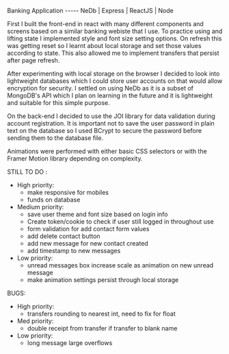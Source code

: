Banking Application ----- 
NeDb | Express | ReactJS | Node

First I built the front-end in react with many different components and screens based on a similar banking webiste that I use.  To practice using and lifting state I implemented style and  font size setting options.  On refresh this was getting reset so I learnt about local storage and set those values according to state.  This also allowed me to implement transfers that persist after page refresh.

After experimenting with local storage on the browser I decided to look into lightweight databases which I could store user accounts on that would allow encryption for security.  I settled on using NeDb as it is a subset of MongoDB's API which I plan on learning in the future and it is lightweight and suitable for this simple purpose.

On the back-end I decided to use the JOI library for data validation during account registration.  It is important not to save the user password in plain text on the database so I used BCrypt to secure the password before sending them to the database file.

Animations were performed with either basic CSS selectors or with the Framer Motion library depending on complexity.  


STILL TO DO : 
- High priority:
    - make responsive for mobiles
    - funds on database
- Medium priority:
    - save user theme and font size based on login info
    - Create token/cookie to check if user still logged in throughout use
    - form validation for add contact form values
    - add delete contact button
    - add new message for new contact created
    - add timestamp to new messages
- Low priority:
    - unread messages box increase scale as animation on new unread message
    - make animation settings persist through local storage

BUGS:
- High priority:
    - transfers rounding to nearest int, need to fix for float
- Med priority:
    - double receipt from transfer if transfer to blank name
- Low priority:  
    - long message large overflows